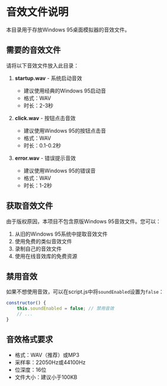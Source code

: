 # 音效文件说明

本目录用于存放Windows 95桌面模拟器的音效文件。

## 需要的音效文件

请将以下音效文件放入此目录：

1. **startup.wav** - 系统启动音效
   - 建议使用经典的Windows 95启动音
   - 格式：WAV
   - 时长：2-3秒

2. **click.wav** - 按钮点击音效
   - 建议使用Windows 95的按钮点击音
   - 格式：WAV
   - 时长：0.1-0.2秒

3. **error.wav** - 错误提示音效
   - 建议使用Windows 95的错误音
   - 格式：WAV
   - 时长：1-2秒

## 获取音效文件

由于版权原因，本项目不包含原版Windows 95音效文件。您可以：

1. 从旧的Windows 95系统中提取音效文件
2. 使用免费的类似音效文件
3. 录制自己的音效文件
4. 使用在线音效库的免费资源

## 禁用音效

如果不想使用音效，可以在script.js中将`soundEnabled`设置为`false`：

```javascript
constructor() {
    this.soundEnabled = false; // 禁用音效
    // ...
}
```

## 音效格式要求

- 格式：WAV（推荐）或MP3
- 采样率：22050Hz或44100Hz
- 位深度：16位
- 文件大小：建议小于100KB